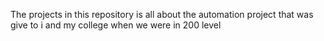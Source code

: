 The projects in this repository is all about the automation project 
that was give to i and my college when we were in 200 level
